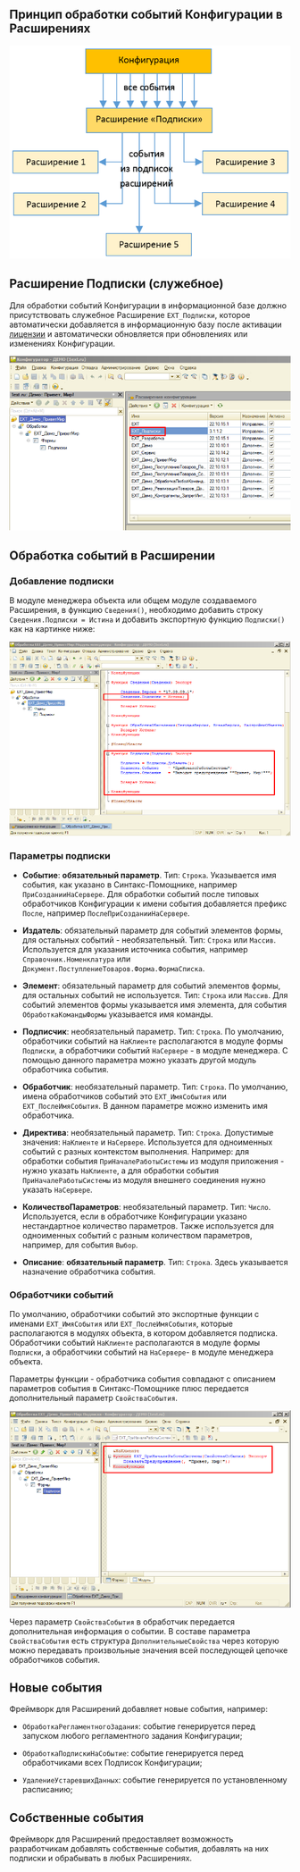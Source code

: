 ## Принцип обработки событий Конфигурации в Расширениях

![Screenshot](../img/%D0%A1%D1%85%D0%B5%D0%BC%D0%B0%20%D0%BE%D0%B1%D1%80%D0%B0%D0%B1%D0%BE%D1%82%D0%BA%D0%B8%20%D1%81%D0%BE%D0%B1%D1%8B%D1%82%D0%B8%D0%B9.png)

## Расширение Подписки (служебное)

Для обработки событий Конфигурации в информационной базе должно присутствовать служебное Расширение `ЕХТ_Подписки`, которое автоматически добавляется в информационную базу после активации [лицензии](../3.%20%D0%9B%D0%B8%D1%86%D0%B5%D0%BD%D0%B7%D0%B8%D1%8F.md) и автоматически обновляется при обновлениях или изменениях Конфигурации.

![Screenshot](../img/%D0%9F%D0%BE%D0%B4%D0%BF%D0%B8%D1%81%D0%BA%D0%B8.png)

## Обработка событий в Расширении

### Добавление подписки

В модуле менеджера объекта или общем модуле создаваемого Расширения, в функцию `Сведения()`, необходимо добавить строку `Сведения.Подписки = Истина` и добавить экспортную функцию `Подписки()` как на картинке ниже:

![Screenshot](../img/%D0%9E%D1%82%D0%BC%D0%B5%D1%87%D0%B5%D0%BD%D1%8B%20%D0%BF%D0%BE%D0%B4%D0%BF%D0%B8%D1%81%D0%BA%D0%B8%20%D0%B2%20%D0%BC%D0%BE%D0%B4%D1%83%D0%BB%D0%B5.png)

### Параметры подписки

- **Событие**: **обязательный параметр**. Тип: `Строка`. Указывается имя события, как указано в Синтакс-Помощнике, например `ПриСозданииНаСервере`. Для обработки событий после типовых обработчиков Конфигурации к имени события добавляется префикс `После`, например `ПослеПриСозданииНаСервере`.

- **Издатель**: обязательный параметр для событий элементов формы, для остальных событий - необязательный. Тип: `Строка` или `Массив`. Используется для указания источника события, например `Справочник.Номенклатура` или `Документ.ПоступлениеТоваров.Форма.ФормаСписка`. 

- **Элемент**: обязательный параметр для событий элементов формы, для остальных событий не используется. Тип: `Строка` или `Массив`. Для событий элементов формы указывается имя элемента, для события `ОбработкаКомандыФормы` указывается имя команды.

- **Подписчик**: необязательный параметр. Тип: `Строка`. По умолчанию, обработчики событий на `НаКлиенте` располагаются в модуле формы `Подписки`, а обработчики событий `НаСервере` - в модуле менеджера. С помощью данного параметра можно указать другой модуль обработчика события.

- **Обработчик**: необязательный параметр. Тип: `Строка`. По умолчанию, имена обработчиков событий это `ЕХТ_ИмяСобытия` или `ЕХТ_ПослеИмяСобытия`. В данном параметре можно изменить имя обработчика.

- **Директива**: необязательный параметр. Тип: `Строка`. Допустимые значения: `НаКлиенте` и `НаСервере`. Используется для одноименных событий с разных контекстом выполнения. Например: для обработки события `ПриНачалеРаботыСистемы` из модуля приложения - нужно указать `НаКлиенте`, а для обработки события `ПриНачалеРаботыСистемы` из модуля внешнего соединения нужно указать `НаСервере`.

- **КоличествоПараметров**: необязательный параметр. Тип: `Число`. Используется, если в обработчике Конфигурации указано нестандартное количество параметров. Также используется для одноименных событий с разным количеством параметров, например, для события `Выбор`.

- **Описание**: **обязательный параметр**. Тип: `Строка`. Здесь указывается назначение обработчика события.

### Обработчики событий
По умолчанию, обработчики событий это экспортные функции с именами `ЕХТ_ИмяСобытия` или `ЕХТ_ПослеИмяСобытия`, которые располагаются в модулях объекта, в котором добавляется подписка. Обработчики событий `НаКлиенте` располагаются в модуле формы `Подписки`, а обработчики событий на `НаСервере`- в модуле менеджера объекта.

Параметры функции - обработчика события совпадают с описанием параметров события в Синтакс-Помощнике плюс передается дополнительный параметр `СвойстваСобытия`.

![Screenshot](../img/%D0%9F%D1%80%D0%B8%D0%B2%D0%B5%D1%82%20%D0%9C%D0%B8%D1%80%20%D0%9F%D1%80%D0%B8%D0%BC%D0%B5%D1%80%20%D0%BE%D0%B1%D1%80%D0%B0%D0%B1%D0%BE%D1%82%D1%87%D0%B8%D0%BA%D0%B0.png)

Через параметр `СвойстваСобытия` в обработчик передается дополнительная информация о событии. В составе параметра `СвойстваСобытия` есть структура `ДополнительныеСвойства` через которую можно передавать произвольные значения всей последующей цепочке обработчиков события.

## Новые события

Фреймворк для Расширений добавляет новые события, например:

- `ОбработкаРегламентногоЗадания`: событие генерируется перед запуском любого регламентного задания Конфигурации;

- `ОбработкаПодпискиНаСобытие`: событие генерируется перед обработчиками всех Подписок Конфигурации;

- `УдалениеУстаревшихДанных`: событие генерируется по установленному расписанию;

## Собственные события

Фреймворк для Расширений предоставляет возможность разработчикам добавлять собственные события, добавлять на них подписки и обрабывать в любых Расширениях.

